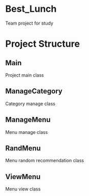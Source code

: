 # Best_Lunch

Team project for study

# Project Structure

## Main 

Project main class

## ManageCategory 

Category manage class

## ManageMenu

Menu manage class

## RandMenu 

Menu random recommendation class

## ViewMenu 

Menu view class
